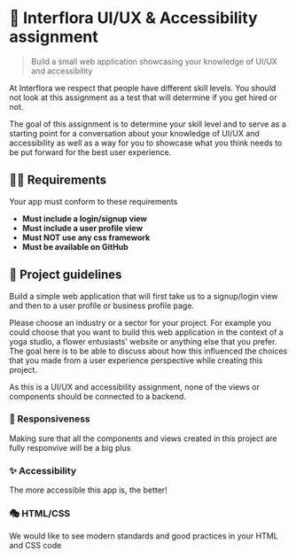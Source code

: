 # 💐 Interflora UI/UX & Accessibility assignment

> Build a small web application showcasing your knowledge of UI/UX and accessibility
>

At Interflora we respect that people have different skill levels. You should not look at this assignment as a test that will determine if you get hired or not.

The goal of this assignment is to determine your skill level and to serve as a starting point for a conversation about your knowledge of UI/UX and accessibility as well as a way for you to showcase what you think needs to be put forward for the best user experience.

## 🧙‍♂ Requirements️
Your app must conform to these requirements

* **Must include a login/signup view**
* **Must include a user profile view**
* **Must NOT use any css framework**
* **Must be available on GitHub**

## 🔮 Project guidelines

Build a simple web application that will first take us to a signup/login view and then to a user profile or business profile page.

Please choose an industry or a sector for your project. For example you could choose that you want to build this web application in the context of a yoga studio, a flower entusiasts' website or anything else that you prefer. The goal here is to be able to discuss about how this influenced the choices that you made from a user experience perspective while creating this project.

As this is a UI/UX and accessibility assignment, none of the views or components should be connected to a backend.

### 🌙 Responsiveness

Making sure that all the components and views created in this project are fully responvive will be a big plus

### ✨ Accessibility

The more accessible this app is, the better!

### 🎭 HTML/CSS

We would like to see modern standards and good practices in your HTML and CSS code


